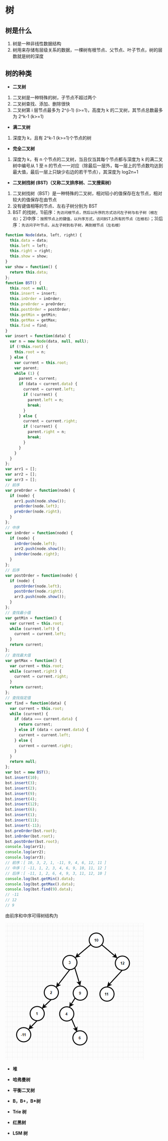 # 树

## 树是什么

1. 树是一种非线性数据结构
2. 树用来存储有层级关系的数据，一棵树有根节点、父节点、叶子节点，树的层数就是树的深度

## 树的种类

- **二叉树**

1. 二叉树是一种特殊的树，子节点不超过两个
2. 二叉树查找、添加、删除很快
3. 二叉树第 i 层节点最多为 2^(i-1) (i>=1)，高度为 k 的二叉树，其节点总数最多为 2^k-1 (k>=1)

- **满二叉树**

1. 深度为 k，且有 2^k-1 (k>=1)个节点的树

- **完全二叉树**

1. 深度为 k，有 n 个节点的二叉树，当且仅当其每个节点都与深度为 k 的满二叉树中编号从 1 至 n 的节点一一对应（除最后一层外，每一层上的节点数均达到最大值，最后一层上只缺少右边的若干节点），其深度为 log2n+1

- **二叉树找树 (BST)（又称二叉排序树、二叉搜索树）**

1. 二叉树找树（BST）是一种特殊的二叉树，相对较小的值保存在左节点，相对较大的值保存在由节点
2. 没有键值相等的节点、左右子树分别为 BST
3. BST 的找树，1)前序：`先访问根节点，然后以升序的方式访问左子树与右子树（根左右）`；2)中序：`按照节点上的键值，以升序方式，访问BST上所有的节点（左根右）`；3)后序：`先访问子叶节点，从左子树到右子树，再到根节点（左右根）`

```js
function Node(data, left, right) {
  this.data = data;
  this.left = left;
  this.right = right;
  this.show = show;
}
var show = function() {
  return this.data;
};
function BST() {
  this.root = null;
  this.insert = insert;
  this.inOrder = inOrder;
  this.preOrder = preOrder;
  this.postOrder = postOrder;
  this.getMin = getMin;
  this.getMax = getMax;
  this.find = find;
}
var insert = function(data) {
  var n = new Node(data, null, null);
  if (!this.root) {
    this.root = n;
  } else {
    var current = this.root;
    var parent;
    while (1) {
      parent = current;
      if (data < current.data) {
        current = current.left;
        if (!current) {
          parent.left = n;
          break;
        }
      } else {
        current = current.right;
        if (!current) {
          parent.right = n;
          break;
        }
      }
    }
  }
};
var arr1 = [];
var arr2 = [];
var arr3 = [];
// 前序
var preOrder = function(node) {
  if (node) {
    arr1.push(node.show());
    preOrder(node.left);
    preOrder(node.right);
  }
};
// 中序
var inOrder = function(node) {
  if (node) {
    inOrder(node.left);
    arr2.push(node.show());
    inOrder(node.right);
  }
};
// 后序
var postOrder = function(node) {
  if (node) {
    postOrder(node.left);
    postOrder(node.right);
    arr3.push(node.show());
  }
};
// 查找最小值
var getMin = function() {
  var current = this.root;
  while (current.left) {
    current = current.left;
  }
  return current;
};
// 查找最大值
var getMax = function() {
  var current = this.root;
  while (current.right) {
    current = current.right;
  }
  return current;
};
// 查找指定值
var find = function(data) {
  var current = this.root;
  while (current) {
    if (data === current.data) {
      return current;
    } else if (data < current.data) {
      current = current.left;
    } else {
      current = current.right;
    }
  }
  return null;
};
var bst = new BST();
bst.insert(10);
bst.insert(3);
bst.insert(2);
bst.insert(9);
bst.insert(4);
bst.insert(12);
bst.insert(6);
bst.insert(1);
bst.insert(11);
bst.insert(-11);
bst.preOrder(bst.root);
bst.inOrder(bst.root);
bst.postOrder(bst.root);
console.log(arr1);
console.log(arr2);
console.log(arr3);
// 前序：[ 10, 3, 2, 1, -11, 9, 4, 6, 12, 11 ]
// 中序：[ -11, 1, 2, 3, 4, 6, 9, 10, 11, 12 ]
// 后序：[ -11, 1, 2, 6, 4, 9, 3, 11, 12, 10 ]
console.log(bst.getMin().data);
console.log(bst.getMax().data);
console.log(bst.find(9).data);
// -11
// 12
// 9
```

由前序和中序可得树结构为

![](../pictures/bst.png)

- **堆**

- **哈弗曼树**

- **平衡二叉树**

- **B，B+，B\*树**

- **Trie 树**

- **红黑树**

- **LSM 树**
